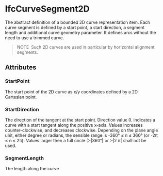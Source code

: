 # IfcCurveSegment2D

The abstract definition of a bounded 2D curve representation item. Each curve segment is defined by a start point, a start direction, a segment length and additional curve geometry parameter. It defines arcs without the need to use a trimmed curve.

> NOTE&nbsp; Such 2D curves are used in particular by horizontal alignment segments.

## Attributes

### StartPoint
The start point of the 2D curve as x/y coordinates defined by a 2D Cartesian point.

### StartDirection
The direction of the tangent at the start point. Direction value 0. indicates a curve with a start tangent along the positive x-axis. Values increases counter-clockwise, and decreases clockwise. Depending on the plane angle unit, either degree or radians, the sensible range is -360° ≤ n ≤ 360° (or -2π ≤ n ≤ 2π). Values larger then a full circle (>|360°| or >|2 π| shall not be used.

### SegmentLength
The length along the curve
